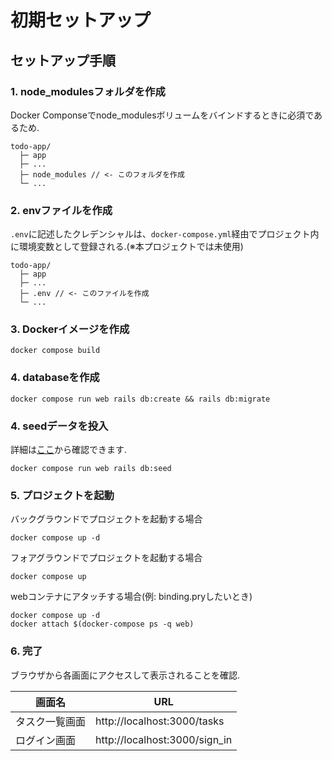 # 初期セットアップ

## セットアップ手順

### 1. node_modulesフォルダを作成

Docker Componseでnode_modulesボリュームをバインドするときに必須であるため.

```shell
todo-app/
  ├─ app
  ├─ ...
  ├─ node_modules // <- このフォルダを作成
  └─ ...
```

### 2. envファイルを作成

`.env`に記述したクレデンシャルは、`docker-compose.yml`経由でプロジェクト内に環境変数として登録される.(※本プロジェクトでは未使用)

```shell
todo-app/
  ├─ app
  ├─ ...
  ├─ .env // <- このファイルを作成
  └─ ...
```

### 3. Dockerイメージを作成

```shell
docker compose build
```

### 4. databaseを作成

```shell
docker compose run web rails db:create && rails db:migrate
```

### 4. seedデータを投入

詳細は[ここ]('../../seed.md')から確認できます.

```shell
docker compose run web rails db:seed
```

### 5. プロジェクトを起動

バックグラウンドでプロジェクトを起動する場合

```shell
docker compose up -d
```

フォアグラウンドでプロジェクトを起動する場合

```shell
docker compose up
```

webコンテナにアタッチする場合(例: binding.pryしたいとき)

```shell
docker compose up -d
docker attach $(docker-compose ps -q web)
```

### 6. 完了

ブラウザから各画面にアクセスして表示されることを確認.

| 画面名         | URL                           |
| -------------- | ----------------------------- |
| タスク一覧画面 | http://localhost:3000/tasks   |
| ログイン画面   | http://localhost:3000/sign_in |

